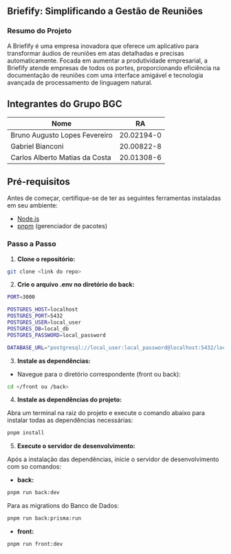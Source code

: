 ## Briefify: Simplificando a Gestão de Reuniões

### Resumo do Projeto

A Briefify é uma empresa inovadora que oferece um aplicativo para transformar áudios de reuniões em atas detalhadas e precisas automaticamente. Focada em aumentar a produtividade empresarial, a Briefify atende empresas de todos os portes, proporcionando eficiência na documentação de reuniões com uma interface amigável e tecnologia avançada de processamento de linguagem natural.

## Integrantes do Grupo BGC

| Nome                           | RA         |
| ------------------------------ | ---------- |
| Bruno Augusto Lopes Fevereiro  | 20.02194-0 |
| Gabriel Bianconi               | 20.00822-8 |
| Carlos Alberto Matias da Costa | 20.01308-6 |

## Pré-requisitos

Antes de começar, certifique-se de ter as seguintes ferramentas instaladas em seu ambiente:

- [Node.js](https://nodejs.org/)
- [pnpm](https://pnpm.io/) (gerenciador de pacotes)

### Passo a Passo

1. **Clone o repositório:**

```bash
git clone <link do repo>
```

2. **Crie o arquivo .env no diretório do back:**

```bash
PORT=3000

POSTGRES_HOST=localhost
POSTGRES_PORT=5432
POSTGRES_USER=local_user
POSTGRES_DB=local_db
POSTGRES_PASSWORD=local_password

DATABASE_URL="postgresql://local_user:local_password@localhost:5432/local_db?schema=public"

```

3. **Instale as dependências:**

- Navegue para o diretório correspondente (front ou back):

```bash
cd </front ou /back>
```

4. **Instale as dependências do projeto:**

Abra um terminal na raiz do projeto e execute o comando abaixo para instalar todas as dependências necessárias:

```sh
pnpm install
```

5. **Execute o servidor de desenvolvimento:**

Após a instalação das dependências, inicie o servidor de desenvolvimento com so comandos:

- **back:**

```bash
pnpm run back:dev
```

Para as migrations do Banco de Dados:

```bash
pnpm run back:prisma:run
```

- **front:**

```bash
pnpm run front:dev
```
